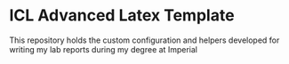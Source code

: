 # ICL Advanced Latex Template
This repository holds the custom configuration and helpers developed for writing my lab reports during my degree at Imperial

